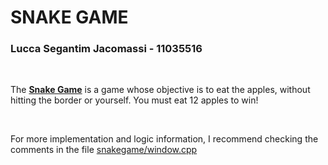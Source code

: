 <h1> SNAKE GAME </h1>

<h3> Lucca Segantim Jacomassi - 11035516 </h3>

<br />

The <strong>[Snake Game](https://lulcca.github.io/abcg/snakegame/)</strong> is a game whose objective is to eat the apples, without hitting the border or yourself. You must eat 12 apples to win!

<br />

For more implementation and logic information, I recommend checking the comments in the file [snakegame/window.cpp](https://github.com/lulcca/abcg/blob/main/examples/snakegame/window.cpp)
